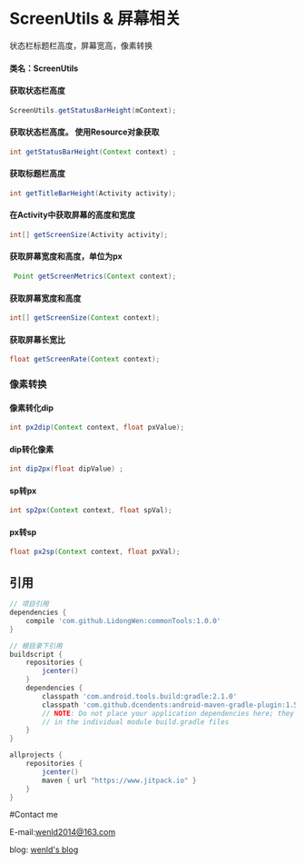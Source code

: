 # ScreenUtils & 屏幕相关
状态栏标题栏高度，屏幕宽高，像素转换
#### 类名：ScreenUtils

#### 获取状态栏高度
```java
ScreenUtils.getStatusBarHeight(mContext);
```
####  获取状态栏高度。 使用Resource对象获取
```java
int getStatusBarHeight(Context context) ;
```
#### 获取标题栏高度
```java
int getTitleBarHeight(Activity activity);
```
#### 在Activity中获取屏幕的高度和宽度
```java
int[] getScreenSize(Activity activity);
```
#### 获取屏幕宽度和高度，单位为px
```java
 Point getScreenMetrics(Context context);
```
#### 获取屏幕宽度和高度
```java
int[] getScreenSize(Context context);
```
#### 获取屏幕长宽比
```java
float getScreenRate(Context context);
```

### 像素转换
#### 像素转化dip
```java
int px2dip(Context context, float pxValue);
```
#### dip转化像素
```java
int dip2px(float dipValue) ;
```
#### sp转px
```java
int sp2px(Context context, float spVal);
```
#### px转sp
```java
float px2sp(Context context, float pxVal);
```


## 引用
```groovy
// 项目引用
dependencies {
    compile 'com.github.LidongWen:commonTools:1.0.0'
}

// 根目录下引用
buildscript {
    repositories {
        jcenter()
    }
    dependencies {
        classpath 'com.android.tools.build:gradle:2.1.0'
        classpath 'com.github.dcendents:android-maven-gradle-plugin:1.5'
        // NOTE: Do not place your application dependencies here; they belong
        // in the individual module build.gradle files
    }
}

allprojects {
    repositories {
        jcenter()
        maven { url "https://www.jitpack.io" }
    }
}
```

#Contact me

E-mail:wenld2014@163.com

blog: [wenld's blog](http://blog.csdn.net/sinat_15877283)
